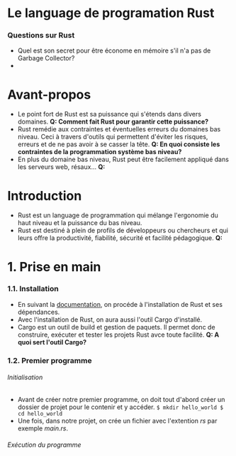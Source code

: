 # Le language de programation Rust

### Questions sur Rust

- Quel est son secret pour être économe en mémoire s'il n'a pas de Garbage Collector?
- 


# Avant-propos

- Le point fort de Rust est sa puissance qui s'étends dans divers domaines.
**Q: Comment fait Rust pour garantir cette puissance?**
- Rust remédie aux contraintes et éventuelles erreurs du domaines bas niveau. Ceci à travers d'outils qui permettent d'éviter les risques, erreurs et de ne pas avoir à se casser la tête.
**Q: En quoi consiste les contraintes de la programmation système bas niveau?** 
- En plus du domaine bas niveau, Rust peut être facilement appliqué dans les serveurs web, résaux...
**Q:**


# Introduction

- Rust est un language de programmation qui mélange l'ergonomie du haut niveau et la puissance du bas niveau.
- Rust est destiné à plein de profils de développeurs ou chercheurs et qui leurs offre la productivité, fiabilité, sécurité et facilité pédagogique.
**Q:**


# 1. Prise en main

### 1.1. Installation

- En suivant la [documentation](https://www.rust-lang.org/fr/learn/get-started), on procéde à l'installation de Rust et ses dépendances.
- Avec l'installation de Rust, on aura aussi l'outil Cargo d'installé.
- Cargo est un outil de build et gestion de paquets. Il permet donc de construire, exécuter et tester les projets Rust avce toute facilité.
**Q: A quoi sert l'outil Cargo?**

### 1.2. Premier programme

###### Initialisation

- Avant de créer notre premier programme, on doit tout d'abord créer un dossier de projet pour le contenir et y accéder.
`
$ mkdir hello_world
$ cd hello_world
`
- Une fois, dans notre projet, on crée un fichier avec l'extention *rs* par exemple *main.rs*.

###### Exécution du programme
